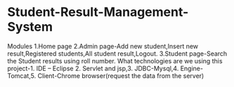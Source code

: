 # Student-Result-Management-System
Modules 
1.Home page
2.Admin page-Add new student,Insert new result,Registered students,All student result,Logout. 
3.Student page-Search the Student results using roll number.
What technologies are we using this project-1. IDE – Eclipse
2. Servlet and jsp,3. JDBC-Mysql,4. Engine-Tomcat,5. Client-Chrome browser(request the data from the server)


		         


